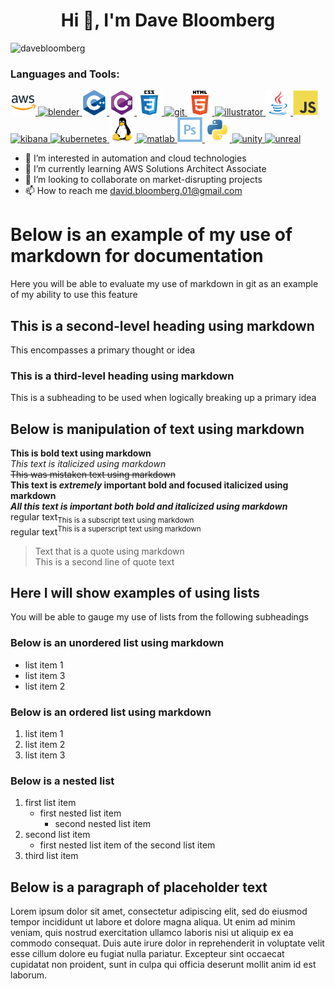 <h1 align="center">Hi 👋, I'm Dave Bloomberg</h1>
<p align="left"> <img src="https://komarev.com/ghpvc/?username=davebloomberg&label=Profile%20views&color=0e75b6&style=flat" alt="davebloomberg" /> </p>

<!---<h3 align="left">Connect with me:</h3>
<p align="left">
</p>--->

<h3 align="left">Languages and Tools:</h3>
<p align="left"> <a href="https://aws.amazon.com" target="_blank" rel="noreferrer"> <img src="https://raw.githubusercontent.com/devicons/devicon/master/icons/amazonwebservices/amazonwebservices-original-wordmark.svg" alt="aws" width="40" height="40"/> </a> <a href="https://www.blender.org/" target="_blank" rel="noreferrer"> <img src="https://download.blender.org/branding/community/blender_community_badge_white.svg" alt="blender" width="40" height="40"/> </a> <a href="https://www.w3schools.com/cpp/" target="_blank" rel="noreferrer"> <img src="https://raw.githubusercontent.com/devicons/devicon/master/icons/cplusplus/cplusplus-original.svg" alt="cplusplus" width="40" height="40"/> </a> <a href="https://www.w3schools.com/cs/" target="_blank" rel="noreferrer"> <img src="https://raw.githubusercontent.com/devicons/devicon/master/icons/csharp/csharp-original.svg" alt="csharp" width="40" height="40"/> </a> <a href="https://www.w3schools.com/css/" target="_blank" rel="noreferrer"> <img src="https://raw.githubusercontent.com/devicons/devicon/master/icons/css3/css3-original-wordmark.svg" alt="css3" width="40" height="40"/> </a> <a href="https://git-scm.com/" target="_blank" rel="noreferrer"> <img src="https://www.vectorlogo.zone/logos/git-scm/git-scm-icon.svg" alt="git" width="40" height="40"/> </a> <a href="https://www.w3.org/html/" target="_blank" rel="noreferrer"> <img src="https://raw.githubusercontent.com/devicons/devicon/master/icons/html5/html5-original-wordmark.svg" alt="html5" width="40" height="40"/> </a> <a href="https://www.adobe.com/in/products/illustrator.html" target="_blank" rel="noreferrer"> <img src="https://www.vectorlogo.zone/logos/adobe_illustrator/adobe_illustrator-icon.svg" alt="illustrator" width="40" height="40"/> </a> <a href="https://www.java.com" target="_blank" rel="noreferrer"> <img src="https://raw.githubusercontent.com/devicons/devicon/master/icons/java/java-original.svg" alt="java" width="40" height="40"/> </a> <a href="https://developer.mozilla.org/en-US/docs/Web/JavaScript" target="_blank" rel="noreferrer"> <img src="https://raw.githubusercontent.com/devicons/devicon/master/icons/javascript/javascript-original.svg" alt="javascript" width="40" height="40"/> </a> <a href="https://www.elastic.co/kibana" target="_blank" rel="noreferrer"> <img src="https://www.vectorlogo.zone/logos/elasticco_kibana/elasticco_kibana-icon.svg" alt="kibana" width="40" height="40"/> </a> <a href="https://kubernetes.io" target="_blank" rel="noreferrer"> <img src="https://www.vectorlogo.zone/logos/kubernetes/kubernetes-icon.svg" alt="kubernetes" width="40" height="40"/> </a> <a href="https://www.linux.org/" target="_blank" rel="noreferrer"> <img src="https://raw.githubusercontent.com/devicons/devicon/master/icons/linux/linux-original.svg" alt="linux" width="40" height="40"/> </a> <a href="https://www.mathworks.com/" target="_blank" rel="noreferrer"> <img src="https://upload.wikimedia.org/wikipedia/commons/2/21/Matlab_Logo.png" alt="matlab" width="40" height="40"/> </a> <a href="https://www.photoshop.com/en" target="_blank" rel="noreferrer"> <img src="https://raw.githubusercontent.com/devicons/devicon/master/icons/photoshop/photoshop-line.svg" alt="photoshop" width="40" height="40"/> </a> <a href="https://www.python.org" target="_blank" rel="noreferrer"> <img src="https://raw.githubusercontent.com/devicons/devicon/master/icons/python/python-original.svg" alt="python" width="40" height="40"/> </a> <a href="https://unity.com/" target="_blank" rel="noreferrer"> <img src="https://www.vectorlogo.zone/logos/unity3d/unity3d-icon.svg" alt="unity" width="40" height="40"/> </a> <a href="https://unrealengine.com/" target="_blank" rel="noreferrer"> <img src="https://raw.githubusercontent.com/kenangundogan/fontisto/036b7eca71aab1bef8e6a0518f7329f13ed62f6b/icons/svg/brand/unreal-engine.svg" alt="unreal" width="40" height="40"/> </a> </p>


<!---- 👋 Hi, I’m @DaveBloomberg--->
- 👀 I’m interested in automation and cloud technologies
- 🌱 I’m currently learning AWS Solutions Architect Associate
- 💞️ I’m looking to collaborate on market-disrupting projects
- 📫 How to reach me david.bloomberg.01@gmail.com

<!---
DaveBloomberg/DaveBloomberg is a ✨ special ✨ repository because its `README.md` (this file) appears on your GitHub profile.
You can click the Preview link to take a look at your changes.
--->
# Below is an example of my use of markdown for documentation
<p>Here you will be able to evaluate my use of markdown in git as an example of my ability to use this feature</p>

## This is a second-level heading using markdown
<p>This encompasses a primary thought or idea</p>

### This is a third-level heading using markdown
<p>This is a subheading to be used when logically breaking up a primary idea</p>

## Below is manipulation of text using markdown
**This is bold text using markdown** <br>
_This text is italicized using markdown_  <br>
~~This was mistaken text using markdown~~ <br>
**This text is _extremely_ important bold and focused italicized using markdown** <br>
***All this text is important both bold and italicized using markdown*** <br>
regular text<sub>This is a subscript text using markdown</sub>  <br>
regular text<sup>This is a superscript text using markdown</sup>  <br>
> Text that is a quote using markdown  <br>
> This is a second line of quote text  <br>
## Here I will show examples of using lists
<p>You will be able to gauge my use of lists from the following subheadings </p>

### Below is an unordered list using markdown
- list item 1
- list item 3
- list item 2

### Below is an ordered list using markdown
1. list item 1
2. list item 2
3. list item 3

### Below is a nested list
1. first list item
      - first nested list item
         - second nested list item
4. second list item
     - first nested list item of the second list item
6. third list item
## Below is a paragraph of placeholder text 
<p>
  Lorem ipsum dolor sit amet, consectetur adipiscing elit, sed do eiusmod tempor incididunt ut labore et dolore magna aliqua. Ut enim ad minim veniam, quis nostrud exercitation ullamco laboris nisi ut aliquip ex ea commodo consequat. Duis aute irure dolor in reprehenderit in voluptate velit esse cillum dolore eu fugiat nulla pariatur. Excepteur sint occaecat cupidatat non proident, sunt in culpa qui officia deserunt mollit anim id est laborum.
</p>

